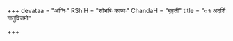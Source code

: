 +++
devataa = "अग्निः"
RShiH = "सोभरिः काण्वः"
ChandaH = "बृहती"
title = "०१ अदर्शि गातुवित्तमो"

+++
